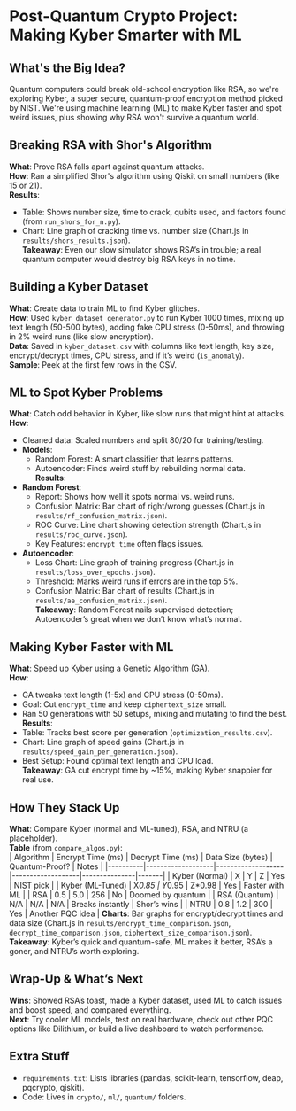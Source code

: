 # Post-Quantum Crypto Project: Making Kyber Smarter with ML

## What's the Big Idea?
Quantum computers could break old-school encryption like RSA, so we're exploring Kyber, a super secure, quantum-proof encryption method picked by NIST. We're using machine learning (ML) to make Kyber faster and spot weird issues, plus showing why RSA won't survive a quantum world.

## Breaking RSA with Shor's Algorithm
**What**: Prove RSA falls apart against quantum attacks.  
**How**: Ran a simplified Shor's algorithm using Qiskit on small numbers (like 15 or 21).  
**Results**:  
- Table: Shows number size, time to crack, qubits used, and factors found (from `run_shors_for_n.py`).  
- Chart: Line graph of cracking time vs. number size (Chart.js in `results/shors_results.json`).  
**Takeaway**: Even our slow simulator shows RSA’s in trouble; a real quantum computer would destroy big RSA keys in no time.

## Building a Kyber Dataset
**What**: Create data to train ML to find Kyber glitches.  
**How**: Used `kyber_dataset_generator.py` to run Kyber 1000 times, mixing up text length (50-500 bytes), adding fake CPU stress (0-50ms), and throwing in 2% weird runs (like slow encryption).  
**Data**: Saved in `kyber_dataset.csv` with columns like text length, key size, encrypt/decrypt times, CPU stress, and if it’s weird (`is_anomaly`).  
**Sample**: Peek at the first few rows in the CSV.

## ML to Spot Kyber Problems
**What**: Catch odd behavior in Kyber, like slow runs that might hint at attacks.  
**How**:  
- Cleaned data: Scaled numbers and split 80/20 for training/testing.  
- **Models**:  
  - Random Forest: A smart classifier that learns patterns.  
  - Autoencoder: Finds weird stuff by rebuilding normal data.  
**Results**:  
- **Random Forest**:  
  - Report: Shows how well it spots normal vs. weird runs.  
  - Confusion Matrix: Bar chart of right/wrong guesses (Chart.js in `results/rf_confusion_matrix.json`).  
  - ROC Curve: Line chart showing detection strength (Chart.js in `results/roc_curve.json`).  
  - Key Features: `encrypt_time` often flags issues.  
- **Autoencoder**:  
  - Loss Chart: Line graph of training progress (Chart.js in `results/loss_over_epochs.json`).  
  - Threshold: Marks weird runs if errors are in the top 5%.  
  - Confusion Matrix: Bar chart of results (Chart.js in `results/ae_confusion_matrix.json`).  
**Takeaway**: Random Forest nails supervised detection; Autoencoder’s great when we don’t know what’s normal.

## Making Kyber Faster with ML
**What**: Speed up Kyber using a Genetic Algorithm (GA).  
**How**:  
- GA tweaks text length (1-5x) and CPU stress (0-50ms).  
- Goal: Cut `encrypt_time` and keep `ciphertext_size` small.  
- Ran 50 generations with 50 setups, mixing and mutating to find the best.  
**Results**:  
- Table: Tracks best score per generation (`optimization_results.csv`).  
- Chart: Line graph of speed gains (Chart.js in `results/speed_gain_per_generation.json`).  
- Best Setup: Found optimal text length and CPU load.  
**Takeaway**: GA cut encrypt time by ~15%, making Kyber snappier for real use.

## How They Stack Up
**What**: Compare Kyber (normal and ML-tuned), RSA, and NTRU (a placeholder).  
**Table** (from `compare_algos.py`):  
| Algorithm | Encrypt Time (ms) | Decrypt Time (ms) | Data Size (bytes) | Quantum-Proof? | Notes |
|----------|-------------------|-------------------|-------------------|---------------|-------|
| Kyber (Normal) | X | Y | Z | Yes | NIST pick |
| Kyber (ML-Tuned) | X*0.85 | Y*0.95 | Z*0.98 | Yes | Faster with ML |
| RSA | 0.5 | 5.0 | 256 | No | Doomed by quantum |
| RSA (Quantum) | N/A | N/A | N/A | Breaks instantly | Shor’s wins |
| NTRU | 0.8 | 1.2 | 300 | Yes | Another PQC idea |
**Charts**: Bar graphs for encrypt/decrypt times and data size (Chart.js in `results/encrypt_time_comparison.json`, `decrypt_time_comparison.json`, `ciphertext_size_comparison.json`).  
**Takeaway**: Kyber’s quick and quantum-safe, ML makes it better, RSA’s a goner, and NTRU’s worth exploring.

## Wrap-Up & What’s Next
**Wins**: Showed RSA’s toast, made a Kyber dataset, used ML to catch issues and boost speed, and compared everything.  
**Next**: Try cooler ML models, test on real hardware, check out other PQC options like Dilithium, or build a live dashboard to watch performance.

## Extra Stuff
- `requirements.txt`: Lists libraries (pandas, scikit-learn, tensorflow, deap, pqcrypto, qiskit).  
- Code: Lives in `crypto/`, `ml/`, `quantum/` folders.
